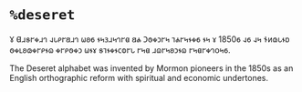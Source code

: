 #   `%deseret`

𐐜 𐐔𐐯𐑅𐐲𐑉𐐯𐐻 𐐰𐑊𐑁𐐲𐐺𐐯𐐻 𐐶𐐪𐑆 𐐮𐑌𐑂𐐯𐑌𐐻𐐲𐐼 𐐺𐐴 𐐣𐐫𐑉𐑋𐐲𐑌 𐐹𐐴𐐲𐑌𐐮𐑉𐑆 𐐮𐑌 𐑄 1850𐑆 𐐰𐑆 𐐰𐑌 𐐆𐑍𐑀𐑊𐐮𐑇 𐐫𐑉𐑃𐐪𐑀𐑉𐐲𐑁𐐮𐐿 𐑉𐐲𐑁𐐫𐑉𐑋 𐐶𐐮𐑄 𐑅𐐹𐐮𐑉𐐮𐐽𐐭𐐲𐑊 𐐲𐑌𐐼 𐐯𐐿𐐲𐑌𐐪𐑋𐐮𐐿 𐐲𐑌𐐼𐐲𐑉𐐻𐐬𐑌𐑆.

The Deseret alphabet was invented by Mormon pioneers in the 1850s as an English orthographic reform with spiritual and economic undertones.
